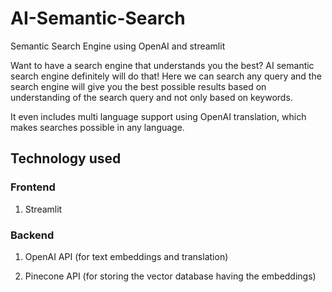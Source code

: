# AI-Semantic-Search
Semantic Search Engine using OpenAI and streamlit

Want to have a search engine that understands you the best? AI semantic search engine definitely will do that! Here we can search any query and the search engine will give you the best possible results based on understanding of the search query and not only based on keywords.

It even includes multi language support using OpenAI translation, which makes searches possible in any language.
<h2>Technology used</h2>
<h3>Frontend</h3>

1. Streamlit

<h3>Backend</h3>

1. OpenAI API (for text embeddings and translation)

2. Pinecone API (for storing the vector database having the embeddings)
